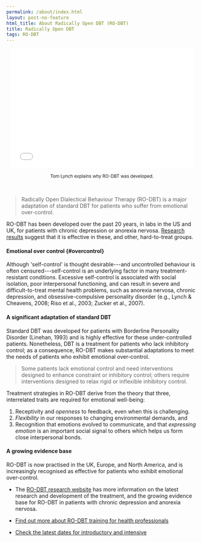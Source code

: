 ```yaml
---
permalink: /about/index.html
layout: post-no-feature
html_title: About Radically Open DBT (RO-DBT)
title: Radically Open DBT
tags: RO-DBT
---
```




<center>

<iframe width="480" height="315" src="//www.youtube.com/embed/SXmt1onyVM4" frameborder="0" allowfullscreen></iframe>

<br>

<small>Tom Lynch explains why RO-DBT was developed.</small>

</center>

<br>

> Radically Open Dialectical Behaviour Therapy (RO-DBT) is a major adaptation of standard DBT for patients who suffer from emotional over-control.

RO-DBT has been developed over the past 20 years, in labs in the US and UK, for patients with chronic depression or anorexia nervosa. [Research results](http://www.southampton.ac.uk/psychology/research/groups/emotion_and_personality_bio_behavioural_laboratory.page#projects) suggest that it is effective in these, and other, hard-to-treat groups.


#### Emotional over control {#overcontrol}

Although 'self-control' is thought desirable---and uncontrolled behaviour is often censured---self-control is an underlying factor in many treatment-resistant conditions. Excessive self-control is associated with social isolation, poor interpersonal functioning, and can result in severe and difficult-to-treat mental health problems, such as anorexia nervosa, chronic depression, and obsessive-compulsive personality disorder (e.g., Lynch & Cheavens, 2008; Riso et al., 2003; Zucker et al., 2007).


#### A significant adaptation of standard DBT

Standard DBT was developed for patients with Borderline Personality Disorder (Linehan, 1993) and is highly effective for these under-controlled patients. Nonetheless, DBT is a treatment for patients who lack inhibitory control; as a consequence, RO-DBT makes substantial adaptations to meet the needs of patients who exhibit emotional over-control.


> Some patients lack emotional control and need interventions designed to enhance constraint or inhibitory control; others require interventions designed to relax rigid or inflexible inhibitory control.

Treatment strategies in RO-DBT derive from the theory that three, interrelated traits are required for emotional well-being:

1. Receptivity and *openness* to feedback, even when this is challenging.
2. *Flexibility* in our responses to changing environmental demands, and
3. Recognition that emotions evolved to communicate, and that *expressing emotion* is an important social signal to others which helps us form close interpersonal bonds.



#### A growing evidence base

RO-DBT is now practised in the UK, Europe, and North America, and is increasingly recognised as effective for patients who exhibit emotional over-control.

- The [RO-DBT research website](http://www.southampton.ac.uk/psychology/research/groups/emotion_and_personality_bio_behavioural_laboratory.page) has more information on the latest research and development of the treatment, and the growing evidence base for RO-DBT in patients with chronic depression and anorexia nervosa.

- [Find out more about RO-DBT training for health professionals](/professionals/)

- [Check the latest dates for introductory and intensive](/training/)








